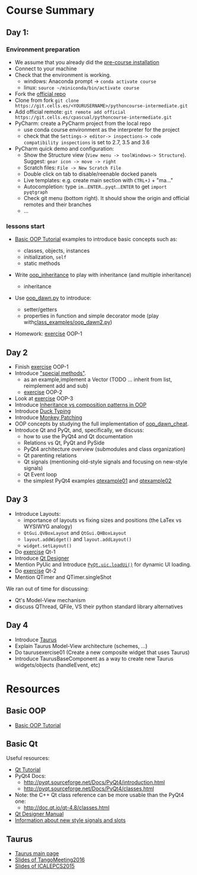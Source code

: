 # Course Summary


## Day 1:

### Environment preparation
- We assume that you already did the [pre-course installation](https://git.cells.es/cpascual/pythoncourse-intro/blob/master/pre-course.md)
- Connect to your machine
- Check that the environment is working.
  - windows: Anaconda prompt -> `conda activate course`
  - linux: `source ~/miniconda/bin/activate course`
- Fork the [official repo](https://git.cells.es/<YOURUSERNAME>/pythoncourse-intermediate)
- Clone from fork  `git clone https://git.cells.es/<YOURUSERNAME>/pythoncourse-intermediate.git`
- Add official remote: `git remote add official https://git.cells.es/cpascual/pythoncourse-intermediate.git`
- PyCharm: create a PyCharm project from the local repo
  - use conda course environment as the interpreter for the project
  - check that the `Settings-> editor-> inspections-> code compatibility inspections` is set to 2.7, 3.5 and 3.6
- PyCharm quick demo and configuration:
  - Show the Structure view (`View menu -> toolWindows-> Structure`). Suggest: `gear icon -> move -> right`
  - Scratch files: `File -> New Scratch File`
  - Double click on tab to disable/reenable docked panels
  - Live templates: e.g. create main section with `CTRL+J` + "ma..." 
  - Autocompletion: type `im`...`ENTER`...`pyqt`...`ENTER` to get `import pyqtgraph`
  - Check git menu (bottom right). It should show the origin and official 
    remotes and their branches
  - ...

### lessons start
- [Basic OOP Tutorial] examples to introduce basic concepts such as:
  - classes, objects, instances
  - initialization, `self`
  - static methods
- Write [oop_inheritance](class_examples/oop_inheritance.py) to play with inheritance (and multiple inheritance)
  - inheritance

- Use [oop_dawn.py](oop_dawn.py) to introduce:
  - setter/getters 
  - properties in function and simple decorator mode (play with[class_examples/oop_dawn2.py](class_examples/oop_dawn2.py))

- Homework: [exercise](/exercises/) OOP-1

## Day 2

- Finish [exercise](/exercises) OOP-1
- Introduce ["special methods"](https://docs.python.org/2/reference/datamodel.html#special-method-names). 
  - as an example,implement a Vector (TODO ... inherit from list, reimplement add and sub)
  - [exercise](/exercises) OOP-2
- Look at [exercise](/exercises) OOP-3
- Introduce [Inheritance vs composition patterns in OOP](https://en.wikipedia.org/wiki/Composition_over_inheritance)
- Introduce [Duck Typing](https://en.wikipedia.org/wiki/Duck_typing#In_Python)
- Introduce [Monkey Patching](http://stackoverflow.com/a/5626250) 
- OOP concepts by studying the full implementation of [oop_dawn_cheat](/exercises/cheat/oop_dawn_cheat.py).
- Introduce Qt and PyQt, and, specifically, we discuss:
  - how to use the PyQt4 and Qt documentation
  - Relations vs Qt, PyQt and PySide
  - PyQt4 architecture overview (submodules and class organization)
  - Qt parenting relations
  - Qt signals (mentioning old-style signals and focusing on new-style signals)
  - Qt Event loop
  - the simplest PyQt4 examples [qtexample01](qtexample01.py) and [qtexample02](qtexample02.py)

## Day 3

- Introduce Layouts:
  - importance of layouts vs fixing sizes and positions (the LaTex vs WYSIWYG analogy)
  - `QtGui.QVBoxLayout` and `QtGui.QHBoxLayout`
  - `layout.addWidget()` and `layout.addLayout()`
  - `widget.setLayout()` 
- Do [exercise](/exercises) Qt-1
- Introduce [Qt Designer](http://doc.qt.io/qt-4.8/designer-manual.html) 
- Mention PyUic and Introduce [`PyQt.uic.loadUi()`](http://pyqt.sourceforge.net/Docs/PyQt4/designer.html#the-uic-module) for dynamic UI loading.
- Do [exercise](/exercises) Qt-2
- Mention QTimer and QTimer.singleShot

We ran out of time for discussing:
  - Qt's Model-View mechanism
  - discuss QThread, QFile, VS their python standard library alternatives

## Day 4

- Introduce [Taurus](https://www.taurus-scada.org)
- Explain Taurus Model-View architecture (schemes, ...)
- Do taurusexercise01 (Create a new composite widget that uses Taurus)
- Introduce TaurusBaseComponent as a way to create new Taurus widgets/objects (handleEvent, etc)


# Resources

## Basic OOP

- [Basic OOP Tutorial]

## Basic Qt

Useful resources:

- [Qt Tutorial](http://zetcode.com/gui/pyqt4/)
- PyQt4 Docs:
  - http://pyqt.sourceforge.net/Docs/PyQt4/introduction.html
  - http://pyqt.sourceforge.net/Docs/PyQt4/classes.html
- Note: the C++ Qt class reference can be more usable than the PyQt4 one:
  - http://doc.qt.io/qt-4.8/classes.html
- [Qt Designer Manual](http://doc.qt.io/qt-4.8/designer-manual.html) 
- [Information about new style signals and slots](http://pyqt.sourceforge.net/Docs/PyQt4/new_style_signals_slots.html)

## Taurus

- [Taurus main page](https://www.taurus-scada.org)
- [Slides of TangoMeeting2016](TaurusStatus-TangoMeeting201606-v7.pdf)
- [Slides of ICALEPCS2015](THHC3O03_talk.pdf)

[Basic OOP Tutorial]: https://jeffknupp.com/blog/2014/06/18/improve-your-python-python-classes-and-object-oriented-programming/
